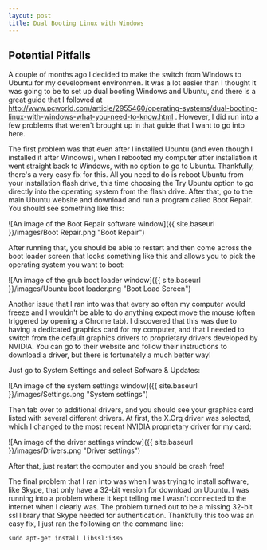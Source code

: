 ```yaml
---
layout: post
title: Dual Booting Linux with Windows
---
```


## Potential Pitfalls

A couple of months ago I decided to make the switch from Windows to Ubuntu for my development environmen. It was a lot easier than I thought it was going to be to set up dual booting Windows and Ubuntu, and there is a great guide that I followed at http://www.pcworld.com/article/2955460/operating-systems/dual-booting-linux-with-windows-what-you-need-to-know.html . However, I did run into a few problems that weren't brought up in that guide that I want to go into here.

The first problem was that even after I installed Ubuntu (and even though I installed it after Windows), when I rebooted my computer after installation it went straight back to Windows, with no option to go to Ubuntu. Thankfully, there's a very easy fix for this. All you need to do is reboot Ubuntu from your installation flash drive, this time choosing the Try Ubuntu option to go directly into the operating system from the flash drive. After that, go to the main Ubuntu website and download and run a program called Boot Repair. You should see something like this:

![An image of the Boot Repair software window]({{ site.baseurl }}/images/Boot Repair.png "Boot Repair")

After running that, you should be able to restart and then come across the boot loader screen that looks something like this and allows you to pick the operating system you want to boot:

![An image of the grub boot loader window]({{ site.baseurl }}/images/Ubuntu boot loader.png "Boot Load Screen")


Another issue that I ran into was that every so often my computer would freeze and I wouldn't be able to do anything expect move the mouse (often triggered by opening a Chrome tab). I discovered that this was due to having a dedicated graphics card for my computer, and that I needed to switch from the default graphics drivers to proprietary drivers developed by NVIDIA. You can go to their website and follow their instructions to download a driver, but there is fortunately a much better way!

Just go to System Settings and select Sofware & Updates:

![An image of the system settings window]({{ site.baseurl }}/images/Settings.png "System settings")

Then tab over to additional drivers, and you should see your graphics card listed with several different drivers. At first, the X.Org driver was selected, which I changed to the most recent NVIDIA proprietary driver for my card:

![An image of the driver settings window]({{ site.baseurl }}/images/Drivers.png "Driver settings")

After that, just restart the computer and you should be crash free!


The final problem that I ran into was when I was trying to install software, like Skype, that only have a 32-bit version for download on Ubuntu. I was running into a problem where it kept telling me I wasn't connected to the internet when I clearly was. The problem turned out to be a missing 32-bit ssl library that Skype needed for authentication. Thankfully this too was an easy fix, I just ran the following on the command line:

```
sudo apt-get install libssl:i386

```

